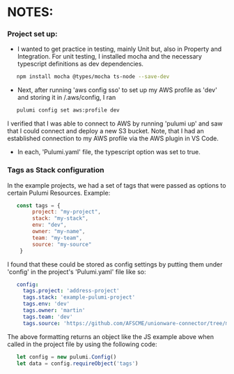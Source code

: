 # NOTES:

### Project set up:

- I wanted to get practice in testing, mainly Unit but, also in Property and Integration. For unit testing, I installed mocha and the necessary typescript definitions as dev dependencies.

```bash
   npm install mocha @types/mocha ts-node --save-dev
```

- Next, after running 'aws config sso' to set up my AWS profile as 'dev' and storing it in /.aws/config, I ran 

```bash
   pulumi config set aws:profile dev
```

I verified that I was able to connect to AWS by running 'pulumi up' and saw that I could connect and deploy a new S3 bucket. Note, that I had an established connection to my AWS profile via the AWS plugin in VS Code.

- In each, 'Pulumi.yaml' file, the typescript option was set to true.

### Tags as Stack configuration

In the example projects, we had a set of tags that were passed as options to certain Pulumi Resources. Example:

```javascript
   const tags = {
        project: "my-project",
        stack: "my-stack",
        env: "dev",
        owner: "my-name",
        team: "my-team",
        source: "my-source"
    }
```

I found that these could be stored as config settings by putting them under 'config' in the project's 'Pulumi.yaml' file like so:

```yaml
   config: 
     tags.project: 'address-project'
     tags.stack: 'example-pulumi-project'
     tags.env: 'dev'
     tags.owner: 'martin'
     tags.team: 'dev'
     tags.source: 'https://github.com/AFSCME/unionware-connector/tree/main' 
```

The above formatting returns an object like the JS example above when called in the project file by using the following code:

```javascript
   let config = new pulumi.Config()
   let data = config.requireObject('tags')
```
